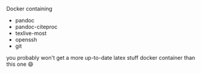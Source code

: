 Docker containing

- pandoc
- pandoc-citeproc
- texlive-most
- openssh
- git

you probably won't get a more up-to-date 
latex stuff docker container than this one :smile:
